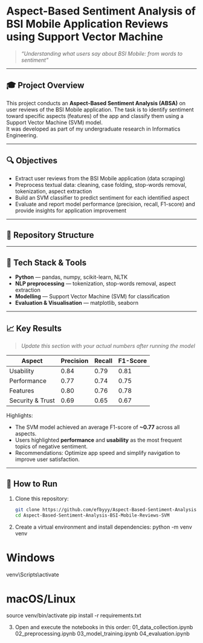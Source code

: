 # Aspect-Based Sentiment Analysis of BSI Mobile Application Reviews using Support Vector Machine

> _“Understanding what users say about BSI Mobile: from words to sentiment”_

---

## 🎓 Project Overview

This project conducts an **Aspect-Based Sentiment Analysis (ABSA)** on user reviews of the BSI Mobile application. The task is to identify sentiment toward specific aspects (features) of the app and classify them using a Support Vector Machine (SVM) model.  
It was developed as part of my undergraduate research in Informatics Engineering.

---

## 🔍 Objectives

- Extract user reviews from the BSI Mobile application (data scraping)
- Preprocess textual data: cleaning, case folding, stop-words removal, tokenization, aspect extraction
- Build an SVM classifier to predict sentiment for each identified aspect
- Evaluate and report model performance (precision, recall, F1-score) and provide insights for application improvement

---

## 📁 Repository Structure

---

## 🧮 Tech Stack & Tools

- **Python** — pandas, numpy, scikit-learn, NLTK
- **NLP preprocessing** — tokenization, stop-words removal, aspect extraction
- **Modelling** — Support Vector Machine (SVM) for classification
- **Evaluation & Visualisation** — matplotlib, seaborn

---

## 📈 Key Results

> _Update this section with your actual numbers after running the model_

| Aspect           | Precision | Recall | F1-Score |
| ---------------- | --------- | ------ | -------- |
| Usability        | 0.84      | 0.79   | 0.81     |
| Performance      | 0.77      | 0.74   | 0.75     |
| Features         | 0.80      | 0.76   | 0.78     |
| Security & Trust | 0.69      | 0.65   | 0.67     |

Highlights:

- The SVM model achieved an average F1-score of **~0.77** across all aspects.
- Users highlighted **performance** and **usability** as the most frequent topics of negative sentiment.
- Recommendations: Optimize app speed and simplify navigation to improve user satisfaction.

---

## 🧭 How to Run

1. Clone this repository:

   ```bash
   git clone https://github.com/efbyyy/Aspect-Based-Sentiment-Analysis-BSI-Mobile-Reviews-SVM.git
   cd Aspect-Based-Sentiment-Analysis-BSI-Mobile-Reviews-SVM

   ```

2. Create a virtual environment and install dependencies:
   python -m venv venv

# Windows

venv\Scripts\activate

# macOS/Linux

source venv/bin/activate
pip install -r requirements.txt

3. Open and execute the notebooks in this order:
   01_data_collection.ipynb
   02_preprocessing.ipynb
   03_model_training.ipynb
   04_evaluation.ipynb

